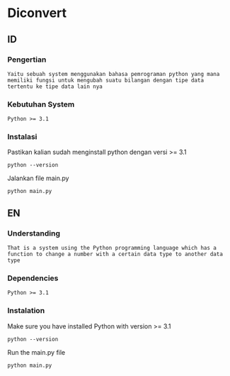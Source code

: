 # Diconvert

## ID

### Pengertian

    Yaitu sebuah system menggunakan bahasa pemrograman python yang mana memiliki fungsi untuk mengubah suatu bilangan dengan tipe data tertentu ke tipe data lain nya

### Kebutuhan System

    Python >= 3.1

### Instalasi

Pastikan kalian sudah menginstall python dengan versi >= 3.1

    python --version

Jalankan file main.py

    python main.py

## EN

### Understanding

    That is a system using the Python programming language which has a function to change a number with a certain data type to another data type

### Dependencies

    Python >= 3.1

### Instalation

Make sure you have installed Python with version >= 3.1

    python --version

Run the main.py file

    python main.py
